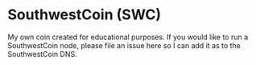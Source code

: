 SouthwestCoin (SWC)
===========

My own coin created for educational purposes. If you would like to run a SouthwestCoin node, please file an issue here so I can add it as to the SouthwestCoin DNS.
